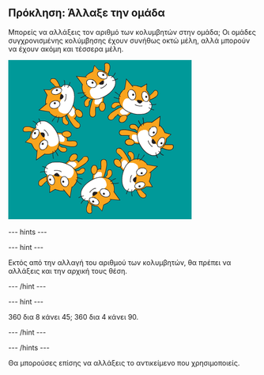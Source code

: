 ## Πρόκληση: Άλλαξε την ομάδα

Μπορείς να αλλάξεις τον αριθμό των κολυμβητών στην ομάδα; Οι ομάδες συγχρονισμένης κολύμβησης έχουν συνήθως οκτώ μέλη, αλλά μπορούν να έχουν ακόμη και τέσσερα μέλη.

![8 γάτες που κολυμπούν σε ομάδα](images/swim-eight.png)

--- hints ---

--- hint ---

Εκτός από την αλλαγή του αριθμού των κολυμβητών, θα πρέπει να αλλάξεις και την αρχική τους θέση.

--- /hint ---

--- hint ---

360 δια 8 κάνει 45; 360 δια 4 κάνει 90.

--- /hint ---

--- /hints ---

Θα μπορούσες επίσης να αλλάξεις το αντικείμενο που χρησιμοποιείς. 
